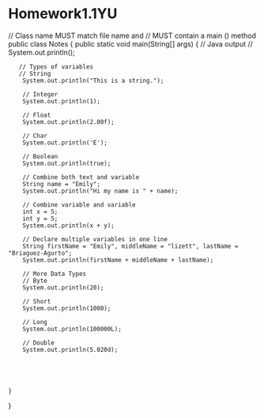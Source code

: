 # Homework1.1YU

// Class name MUST match file name and
// MUST contain a main () method
public class Notes {
    public static void main(String[] args) {
       // Java output
       // System.out.println();

       // Types of variables
       // String
        System.out.println("This is a string.");

        // Integer
        System.out.println(1);

        // Float
        System.out.println(2.00f);

        // Char
        System.out.println('E');

        // Boolean
        System.out.println(true);

        // Combine both text and variable
        String name = "Emily";
        System.out.println("Hi my name is " + name);

        // Combine variable and variable
        int x = 5;
        int y = 5;
        System.out.println(x + y);

        // Declare multiple variables in one line
        String firstName = "Emily", middleName = "lizett", lastName = "Briaguez-Agurto";
        System.out.println(firstName + middleName + lastName);

        // More Data Types
        // Byte
        System.out.println(20);

        // Short
        System.out.println(1000);

        // Long
        System.out.println(100000L);

        // Double
        System.out.println(5.020d);





    }
}
